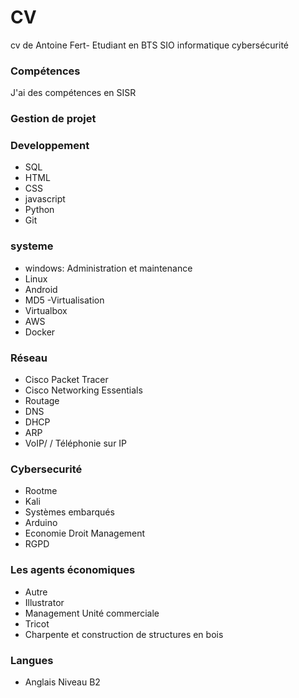 # CV
cv de Antoine Fert- Etudiant en BTS SIO informatique cybersécurité 
### Compétences
J'ai des compétences en SISR
### Gestion de projet

### Developpement
- SQL
- HTML
- CSS
- javascript
- Python
- Git

### systeme
- windows: Administration et maintenance
- Linux
- Android
- MD5
-Virtualisation
- Virtualbox
- AWS
- Docker

### Réseau
- Cisco Packet Tracer
- Cisco Networking Essentials
- Routage
- DNS
- DHCP
- ARP
- VoIP/ / Téléphonie sur IP

### Cybersecurité
- Rootme
- Kali
- Systèmes embarqués
- Arduino
- Economie Droit Management
- RGPD

### Les agents économiques
- Autre
- Illustrator
- Management Unité commerciale
- Tricot
- Charpente et construction de structures en bois

### Langues
- Anglais Niveau B2
